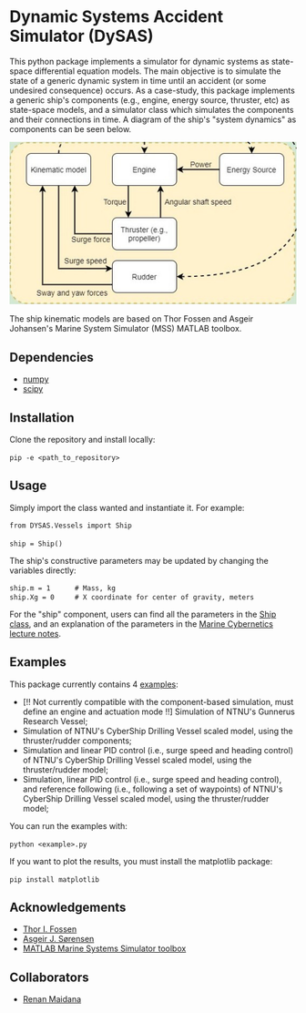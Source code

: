 # Dynamic Systems Accident Simulator (DySAS)

This python package implements a simulator for dynamic systems as state-space differential equation models.
The main objective is to simulate the state of a generic dynamic system in time until an accident (or some undesired consequence) occurs.
As a case-study, this package implements a generic ship's components (e.g., engine, energy source, thruster, etc) as state-space models, and a simulator class which simulates the components and their connections in time.
A diagram of the ship's "system dynamics" as components can be seen below.

![](./component-based-sim.png)

The ship kinematic models are based on Thor Fossen and Asgeir Johansen's Marine System Simulator (MSS) MATLAB toolbox.

## Dependencies

* [numpy](https://www.numpy.org/)
* [scipy](https://www.scipy.org/)

## Installation

Clone the repository and install locally:

```pip -e <path_to_repository>```

## Usage

Simply import the class wanted and instantiate it. For example:

```
from DYSAS.Vessels import Ship

ship = Ship()
```

The ship's constructive parameters may be updated by changing the variables directly:

```
ship.m = 1      # Mass, kg
ship.Xg = 0     # X coordinate for center of gravity, meters
```

For the "ship" component, users can find all the parameters in the [Ship class](https://github.com/rgmaidana/dysas/blob/master/DYSAS/Vessels/__init__.py), and an explanation of the parameters in the [Marine Cybernetics lecture notes](http://folk.ntnu.no/assor/Public/2018-08-20%20marcyb.pdf).

## Examples

This package currently contains 4 [examples](https://github.com/rgmaidana/dysas/tree/master/examples):

* [!! Not currently compatible with the component-based simulation, must define an engine and actuation mode !!] Simulation of NTNU's Gunnerus Research Vessel;
* Simulation of NTNU's CyberShip Drilling Vessel scaled model, using the thruster/rudder components;
* Simulation and linear PID control (i.e., surge speed and heading control) of NTNU's CyberShip Drilling Vessel scaled model, using the thruster/rudder model;
* Simulation, linear PID control (i.e., surge speed and heading control), and reference following (i.e., following a set of waypoints) of NTNU's CyberShip Drilling Vessel scaled model, using the thruster/rudder model;

You can run the examples with:

```python <example>.py```

If you want to plot the results, you must install the matplotlib package:

```pip install matplotlib```

## Acknowledgements

* [Thor I. Fossen](https://www.ntnu.edu/employees/thor.fossen)
* [Asgeir J. Sørensen](https://www.ntnu.edu/employees/asgeir.sorensen)
* [MATLAB Marine Systems Simulator toolbox](https://github.com/cybergalactic/MSS)

## Collaborators

* [Renan Maidana](https://github.com/rgmaidana)
